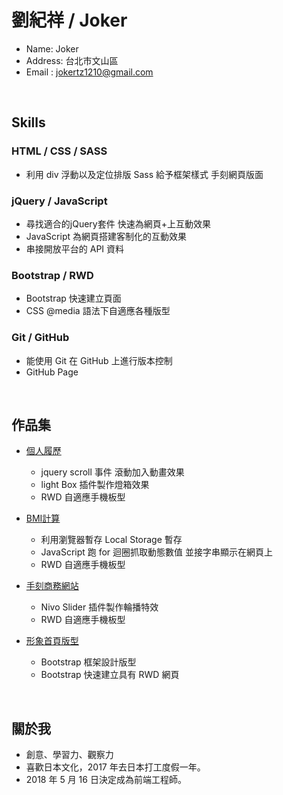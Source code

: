 # 劉紀祥 / Joker

* Name: Joker
* Address: 台北市文山區
* Email : jokertz1210@gmail.com
<br/>

## Skills

### HTML / CSS / SASS
* 利用 div 浮動以及定位排版  Sass 給予框架樣式 手刻網頁版面

### jQuery / JavaScript
* 尋找適合的jQuery套件 快速為網頁+上互動效果
* JavaScript 為網頁搭建客制化的互動效果
* 串接開放平台的 API 資料

### Bootstrap / RWD
* Bootstrap 快速建立頁面
* CSS @media 語法下自適應各種版型

### Git / GitHub

* 能使用 Git 在 GitHub 上進行版本控制
* GitHub Page
<br/>

## 作品集
- <a href="https://jokertz1210.github.io/Resume/">個人履歷</a>
  - jquery scroll 事件 滾動加入動畫效果
  - light Box 插件製作燈箱效果
  - RWD 自適應手機板型

- <a href="https://jokertz1210.github.io/BMI/">BMI計算</a>
  - 利用瀏覽器暫存 Local Storage 暫存
  - JavaScript 跑 for 迴圈抓取動態數值 並接字串顯示在網頁上
  - RWD 自適應手機板型

- <a href="https://jokertz1210.github.io/RWD-website/">手刻商務網站</a>
  - Nivo Slider 插件製作輪播特效
  - RWD 自適應手機板型

- <a href="https://jokertz1210.github.io/LandingPage/">形象首頁版型</a>
  - Bootstrap 框架設計版型
  - Bootstrap 快速建立具有 RWD 網頁
<br/>

## 關於我

* 創意、學習力、觀察力
* 喜歡日本文化，2017 年去日本打工度假一年。
* 2018 年 5 月 16 日決定成為前端工程師。
